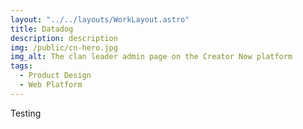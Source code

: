```yaml
---
layout: "../../layouts/WorkLayout.astro"
title: Datadog
description: description
img: /public/cn-hero.jpg
img_alt: The clan leader admin page on the Creator Now platform
tags:
  - Product Design
  - Web Platform
---
```


Testing
